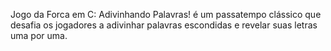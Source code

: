 Jogo da Forca em C: Adivinhando Palavras!
é um passatempo clássico que desafia os jogadores a adivinhar palavras escondidas e revelar suas letras uma por uma.
